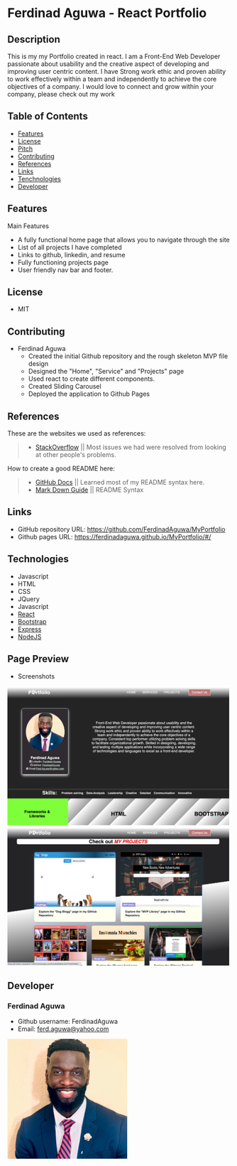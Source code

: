 # Ferdinad Aguwa - React Portfolio
## Description
This is my my Portfolio created in react. I am a Front-End Web Developer passionate about usability and the creative aspect of developing and improving user centric content. I have Strong work ethic and proven ability to work effectively within a team and independently to achieve the core objectives of a company. I would love to connect and grow within your company, please check out my work

## Table of Contents
* [Features](#featues)
* [License](#license)
* [Pitch](#pitch)
* [Contributing](#contributing)
* [References](#references)
* [Links](#Links)
* [Tenchnologies](#Technologies)
* [Developer](#Developer)
## Features
Main Features

* A fully functional home page that allows you to navigate through the site
* List of all projects I have completed
* Links to github, linkedin, and resume
* Fully functioning projects page
* User friendly nav bar and footer.

## License
* MIT
## Contributing

* Ferdinad Aguwa
   * Created the initial Github repository and the rough skeleton MVP file design 
   * Designed the "Home", "Service" and "Projects" page
   * Used react to create different components.
   * Created Sliding Carousel
   * Deployed the application to Github Pages
    


## References

These are the websites we used as references: 

> - [StackOverflow](https://www.stackoverflow.com/) || Most issues we had were resolved from looking at other people's problems.

How to create a good README here: 

> - [GitHub Docs](https://docs.github.com/en/free-pro-team@latest/github/writing-on-github/basic-writing-and-formatting-syntax) || Learned most of my README syntax here.
> - [Mark Down Guide](https://www.markdownguide.org/cheat-sheet/) || README Syntax


## Links
* GitHub repository URL: https://github.com/FerdinadAguwa/MyPortfolio
* Github pages URL: https://ferdinadaguwa.github.io/MyPortfolio/#/

## Technologies

* Javascript
* HTML
* CSS
* JQuery
* Javascript
* [React](https://reactjs.org/)
* [Bootstrap](https://getbootstrap.com/)
* [Express](https://expressjs.com/)
* [NodeJS](https://nodejs.dev/)

## Page Preview
* Screenshots

<img src= "src/images/Screen Shot 2021-06-02 at 7.02.23 PM.png"
alt= "Header to the page "
width=500px
/>
<img src= "src/images/Screen Shot 2021-06-02 at 7.02.41 PM.png"
alt= "Pictures with project sections"
width= 500px
/>



## Developer
### Ferdinad Aguwa 
* Github username: FerdinadAguwa
* Email: ferd.aguwa@yahoo.com

<img src= "src/images/0.jpeg"
     alt="Contributer Photo"
     width=270px
     style="float: left; margin-right: 10px;"/>





